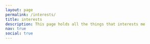 ```yaml
---
layout: page
permalink: /interests/
title: interests
description: This page holds all the things that interests me
nav: true
social: true
---
```


